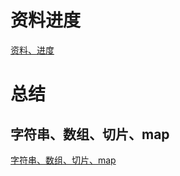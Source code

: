 # 资料进度
[资料、进度](https://github.com/zhangzeng001/notes/blob/master/%E7%AC%94%E8%AE%B0/%E8%B5%84%E6%96%99%E8%BF%9B%E5%BA%A6.md)





# 总结

## 字符串、数组、切片、map

[字符串、数组、切片、map](https://github.com/zhangzeng001/notes/blob/master/%E7%AC%94%E8%AE%B0/%E6%80%BB%E7%BB%931.md)

